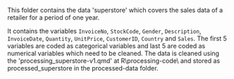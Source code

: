 This folder contains the data 'superstore' which covers the sales data of a retailer for a period of one year.

It contains the variables `InvoiceNo`, `StockCode`, `Gender`, `Description`, `InvoiceDate`, `Quantity`, `UnitPrice`, `CustomerID`, `Country` and `Sales`. The first 5 variables are coded as categorical variables and last 5 are coded as numerical variables which need to be cleaned. The data is cleaned using the 'processing_superstore-v1.qmd' at R\processing-code\ and stored as processed_superstore in the processed-data folder.

